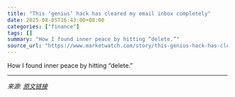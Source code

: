 ```yaml
---
title: "This ‘genius’ hack has cleared my email inbox completely"
date: 2025-08-05T16:43:00+08:00
categories: ["finance"]
tags: []
summary: "How I found inner peace by hitting “delete.”"
source_url: "https://www.marketwatch.com/story/this-genius-hack-has-cleared-my-email-inbox-completely-1905532a?mod=mw_rss_topstories"
---
```


How I found inner peace by hitting “delete.”

---

*来源: [原文链接](https://www.marketwatch.com/story/this-genius-hack-has-cleared-my-email-inbox-completely-1905532a?mod=mw_rss_topstories)*
